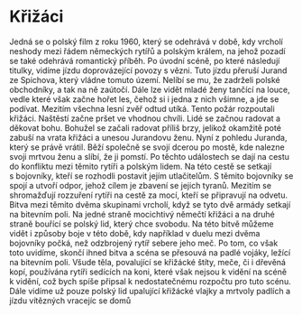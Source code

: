 # Křižáci

Jedná se o polský film z roku 1960, který se odehrává v době, kdy vrcholí neshody mezi řádem německých rytířů a polským králem, na jehož pozadí se také odehrává romantický příběh.
Po úvodní scéně, po které následují titulky, vidíme jízdu doprovázející povozy s vězni. Tuto jízdu přeruší Jurand ze Spichova, který vládne tomuto území. Nelíbí se mu, že zadrželi polské obchodníky, a tak na ně zaútočí. Dále lze vidět mladé ženy tančící na louce, vedle které však začne hořet les, čehož si i jedna z nich všimne, a jde se podívat. Mezitím všechna lesní zvěř odtud utíká. Tento požár rozpoutali křižáci. Naštěstí začne pršet ve vhodnou chvíli. Lidé se začnou radovat a děkovat bohu. Bohužel se začali radovat příliš brzy, jelikož okamžitě poté zabuší na vrata křižáci a unesou Jurandovu ženu. Nyní z pohledu Juranda, který se právě vrátil. Běží společně se svojí dcerou po mostě, kde nalezne svoji mrtvou ženu a slíbí, že ji pomstí.
Po těchto událostech se dají na cestu do konfliktu mezi těmito rytíři a polským lidem. Na této cestě se setkají s bojovníky, kteří se rozhodli postavit jejím utlačitelům. S těmito bojovníky se spojí a utvoří odpor, jehož cílem je zbavení se jejich tyranů. Mezitím se shromažďují rozzuření rytíři na cestě za mocí, kteří se připravují na odvetu. Bitva mezi těmito dvěma skupinami vrcholí, když se tyto dvě armády setkají na bitevním poli. Na jedné straně mocichtivý němečtí křižáci a na druhé straně bouřící se polský lid, který chce svobodu.
Na této bitvě můžeme vidět i způsoby boje v této době, kdy například v duelu mezi dvěma bojovníky počká, než odzbrojený rytíř sebere jeho meč. Po tom, co však toto uvidíme, skončí ihned bitva a scéna se přesouvá na padlé vojáky, ležící na bitevním poli. Všude těla, povalující se křižácké štíty, meče, či i dřevěná kopí, používána rytíři sedících na koni, které však nejsou k vidění na scéně k vidění, což bych spíše připsal k nedostatečnému rozpočtu pro tuto scénu.
Dále vidíme už pouze polský lid upalující křižácké vlajky a mrtvoly padlích a jízdu vítězných vracejíc se domů